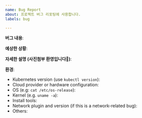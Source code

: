 ```yaml
---
name: Bug Report
about: 프로젝트 버그 리포팅에 사용합니다. 
labels: bug

---
```


<!-- Please use this template while reporting a bug and provide as much info as possible. Not doing so may result in your bug not being addressed in a timely manner. Thanks!

If the matter is security related, please disclose it privately via https://kubernetes.io/security/
-->


**버그 내용**:

**예상한 상황**:

**자세한 설명 (사진첨부 환영입니다📸)**:


**환경**:
- Kubernetes version (use `kubectl version`):
- Cloud provider or hardware configuration:
- OS (e.g: `cat /etc/os-release`):
- Kernel (e.g. `uname -a`):
- Install tools:
- Network plugin and version (if this is a network-related bug):
- Others:
